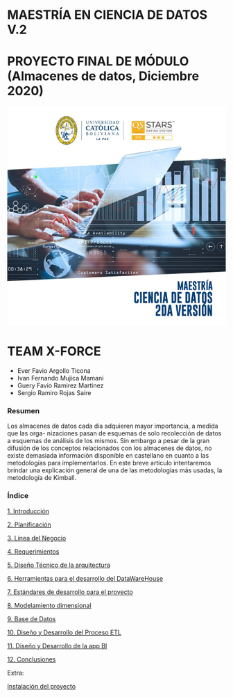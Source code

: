 # MAESTRÍA EN CIENCIA DE DATOS V.2
# PROYECTO FINAL DE MÓDULO (Almacenes de datos, Diciembre 2020)
![](img/img1.jpg)

# TEAM X-FORCE
  - Ever Favio Argollo Ticona
  - Ivan Fernando Mujica Mamani
  - Guery Favio Ramirez Martinez
  - Sergio Ramiro Rojas Saire

### Resumen
Los almacenes de datos cada dia adquieren mayor importancia, a medida que las orga- nizaciones pasan de esquemas de solo recolección de datos a esquemas de análisis de los mismos. Sin embargo a pesar de la gran difusión de los conceptos relacionados con los almacenes de datos, no existe demasiada información disponible en castellano en cuanto a las metodologías para implementarlos. En este breve artículo intentaremos brindar una explicación general de una de las metodologías más usadas, la metodología de Kimball.

### Índice
[1. Introducción](./documentacion/0-introduccion.md)

[2. Planificación](./documentacion/1-planificacion.md)

[3. Linea del Negocio](./documentacion/2-lineaNegocio.md)

[4. Requerimientos](./documentacion/3-requerimientos.md)

[5. Diseño Técnico de la arquitectura](./documentacion/4-disenioTecnicoDeLaArquitectura.md)

[6. Herramientas para el desarrollo del DataWareHouse](./documentacion/5-herramientasDesarrolloDataWarehouse.md)

[7. Estándares de desarrollo para el proyecto](./documentacion/6-estandaresDeDesarrolloParaElProyecto.md)

[8. Modelamiento dimensional](./documentacion/7-modelamientoDimensional.md)

[9. Base de Datos](./documentacion/9-baseDeDatos.md)

[10. Diseño y Desarrollo del Proceso ETL](./documentacion/10.disenioDesarrolloProcesoETL.md)

[11. Diseño y Desarrollo de la app BI](./documentacion/11.disenioDesarrolloAppBI.md)

[12. Conclusiones](./documentacion/12.conclusiones.md)

Extra:

[Instalación del proyecto](./INSTALL.md)

